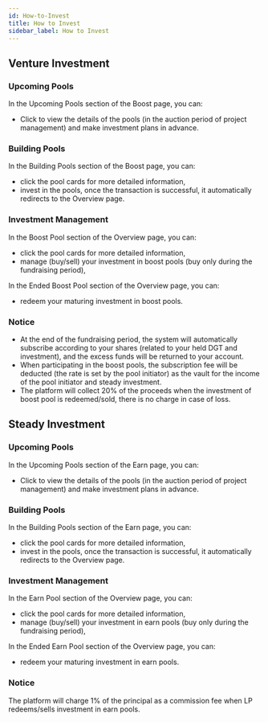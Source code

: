 ```yaml
---
id: How-to-Invest
title: How to Invest
sidebar_label: How to Invest
---
```


## Venture Investment
### Upcoming Pools
In the Upcoming Pools section of the Boost page, you can:

- Click to view the details of the pools (in the auction period of project management) and make investment plans in advance.
### Building Pools
In the Building Pools section of the Boost page, you can:

- click the pool cards for more detailed information,
- invest in the pools, once the transaction is successful, it automatically redirects to the Overview page.
### Investment Management
In the Boost Pool section of the Overview page, you can:

- click the pool cards for more detailed information,
- manage (buy/sell) your investment in boost pools (buy only during the fundraising period),

In the Ended Boost Pool section of the Overview page, you can:

-  redeem your maturing investment in boost pools.
### Notice

-  At the end of the fundraising period, the system will automatically subscribe according to your shares (related to your held DGT and investment), and the excess funds will be returned to your account.
- When participating in the boost pools, the subscription fee will be deducted (the rate is set by the pool initiator) as the vault for the income of the pool initiator and steady investment.
- The platform will collect 20% of the proceeds when the investment of boost pool is redeemed/sold, there is no charge in case of loss.
## Steady Investment
### Upcoming Pools
In the Upcoming Pools section of the Earn page, you can:

- Click to view the details of the pools (in the auction period of project management) and make investment plans in advance.
### Building Pools
In the Building Pools section of the Earn page, you can:

- click the pool cards for more detailed information,
- invest in the pools, once the transaction is successful, it automatically redirects to the Overview page.
### Investment Management
In the Earn Pool section of the Overview page, you can:

- click the pool cards for more detailed information,
- manage (buy/sell) your investment in earn pools (buy only during the fundraising period),

In the Ended Earn Pool section of the Overview page, you can:

-  redeem your maturing investment in earn pools.
### Notice
The platform will charge 1% of the principal as a commission fee when LP redeems/sells investment in earn pools.
